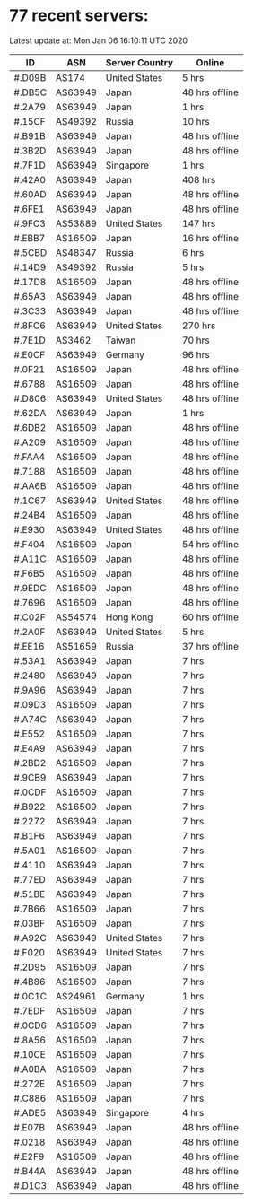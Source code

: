 # 77 recent servers:

Latest update at: Mon Jan 06 16:10:11 UTC 2020

| ID | ASN | Server Country | Online |
| -- | --- | -------------- | ------ |
| #.D09B | AS174 | United States | 5 hrs |
| #.DB5C | AS63949 | Japan | 48 hrs offline |
| #.2A79 | AS63949 | Japan | 1 hrs |
| #.15CF | AS49392 | Russia | 10 hrs |
| #.B91B | AS63949 | Japan | 48 hrs offline |
| #.3B2D | AS63949 | Japan | 48 hrs offline |
| #.7F1D | AS63949 | Singapore | 1 hrs |
| #.42A0 | AS63949 | Japan | 408 hrs |
| #.60AD | AS63949 | Japan | 48 hrs offline |
| #.6FE1 | AS63949 | Japan | 48 hrs offline |
| #.9FC3 | AS53889 | United States | 147 hrs |
| #.EBB7 | AS16509 | Japan | 16 hrs offline |
| #.5CBD | AS48347 | Russia | 6 hrs |
| #.14D9 | AS49392 | Russia | 5 hrs |
| #.17D8 | AS16509 | Japan | 48 hrs offline |
| #.65A3 | AS63949 | Japan | 48 hrs offline |
| #.3C33 | AS63949 | Japan | 48 hrs offline |
| #.8FC6 | AS63949 | United States | 270 hrs |
| #.7E1D | AS3462 | Taiwan | 70 hrs |
| #.E0CF | AS63949 | Germany | 96 hrs |
| #.0F21 | AS16509 | Japan | 48 hrs offline |
| #.6788 | AS16509 | Japan | 48 hrs offline |
| #.D806 | AS63949 | United States | 48 hrs offline |
| #.62DA | AS63949 | Japan | 1 hrs |
| #.6DB2 | AS16509 | Japan | 48 hrs offline |
| #.A209 | AS16509 | Japan | 48 hrs offline |
| #.FAA4 | AS16509 | Japan | 48 hrs offline |
| #.7188 | AS16509 | Japan | 48 hrs offline |
| #.AA6B | AS16509 | Japan | 48 hrs offline |
| #.1C67 | AS63949 | United States | 48 hrs offline |
| #.24B4 | AS16509 | Japan | 48 hrs offline |
| #.E930 | AS63949 | United States | 48 hrs offline |
| #.F404 | AS16509 | Japan | 54 hrs offline |
| #.A11C | AS16509 | Japan | 48 hrs offline |
| #.F6B5 | AS16509 | Japan | 48 hrs offline |
| #.9EDC | AS16509 | Japan | 48 hrs offline |
| #.7696 | AS16509 | Japan | 48 hrs offline |
| #.C02F | AS54574 | Hong Kong | 60 hrs offline |
| #.2A0F | AS63949 | United States | 5 hrs |
| #.EE16 | AS51659 | Russia | 37 hrs offline |
| #.53A1 | AS63949 | Japan | 7 hrs |
| #.2480 | AS63949 | Japan | 7 hrs |
| #.9A96 | AS63949 | Japan | 7 hrs |
| #.09D3 | AS16509 | Japan | 7 hrs |
| #.A74C | AS63949 | Japan | 7 hrs |
| #.E552 | AS16509 | Japan | 7 hrs |
| #.E4A9 | AS63949 | Japan | 7 hrs |
| #.2BD2 | AS16509 | Japan | 7 hrs |
| #.9CB9 | AS63949 | Japan | 7 hrs |
| #.0CDF | AS16509 | Japan | 7 hrs |
| #.B922 | AS16509 | Japan | 7 hrs |
| #.2272 | AS63949 | Japan | 7 hrs |
| #.B1F6 | AS63949 | Japan | 7 hrs |
| #.5A01 | AS16509 | Japan | 7 hrs |
| #.4110 | AS63949 | Japan | 7 hrs |
| #.77ED | AS63949 | Japan | 7 hrs |
| #.51BE | AS63949 | Japan | 7 hrs |
| #.7B66 | AS16509 | Japan | 7 hrs |
| #.03BF | AS16509 | Japan | 7 hrs |
| #.A92C | AS63949 | United States | 7 hrs |
| #.F020 | AS63949 | United States | 7 hrs |
| #.2D95 | AS16509 | Japan | 7 hrs |
| #.4B86 | AS16509 | Japan | 7 hrs |
| #.0C1C | AS24961 | Germany | 1 hrs |
| #.7EDF | AS16509 | Japan | 7 hrs |
| #.0CD6 | AS16509 | Japan | 7 hrs |
| #.8A56 | AS16509 | Japan | 7 hrs |
| #.10CE | AS16509 | Japan | 7 hrs |
| #.A0BA | AS16509 | Japan | 7 hrs |
| #.272E | AS16509 | Japan | 7 hrs |
| #.C886 | AS16509 | Japan | 7 hrs |
| #.ADE5 | AS63949 | Singapore | 4 hrs |
| #.E07B | AS63949 | Japan | 48 hrs offline |
| #.0218 | AS63949 | Japan | 48 hrs offline |
| #.E2F9 | AS16509 | Japan | 48 hrs offline |
| #.B44A | AS63949 | Japan | 48 hrs offline |
| #.D1C3 | AS63949 | Japan | 48 hrs offline |

